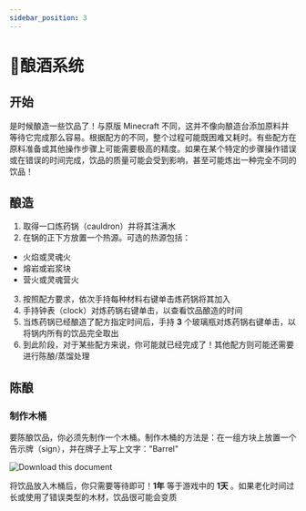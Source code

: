 ```yaml
---
sidebar_position: 3
---
```


# 🍺酿酒系统

## 开始

是时候酿造一些饮品了！与原版 Minecraft 不同，这并不像向酿造台添加原料并等待它完成那么容易。根据配方的不同，整个过程可能既困难又耗时。有些配方在原料准备或其他操作步骤上可能需要极高的精度。如果在某个特定的步骤操作错误或在错误的时间完成，饮品的质量可能会受到影响，甚至可能炼出一种完全不同的饮品！

## 酿造

1. 取得一口炼药锅（cauldron）并将其注满水
2. 在锅的正下方放置一个热源。可选的热源包括：
  - 火焰或灵魂火
  - 熔岩或岩浆块
  - 营火或灵魂营火
3. 按照配方要求，依次手持每种材料​​右键单击​​炼药锅将其加入
4. 手持钟表（clock）对炼药锅​​右键单击​​，以查看饮品酿造的时间
5. 当炼药锅已经酿造了配方指定时间后，手持​ **​3** 个玻璃瓶​​对炼药锅​​右键单击​​，以将锅内所有的饮品完全取出
6. 到此阶段，​​对于某些配方来说，你可能就已经完成了！​​ 其他配方则可能还需要进行陈酿​​/​​蒸馏​​处理

## 陈酿

### 制作木桶​

要陈酿饮品，你必须先制作一个木桶。制作木桶的方法是：​​在一组方块上放置一个告示牌（sign），并在牌子上写上文字："Barrel"

![Download this document](/img/barrels.webp)

将饮品放入木桶后，你只需要等待即可！​**1年** 等于游戏中的 **1天** 。​如果老化​时间过长或使用了错误类型的木材，饮品很可能会​​变质​​
